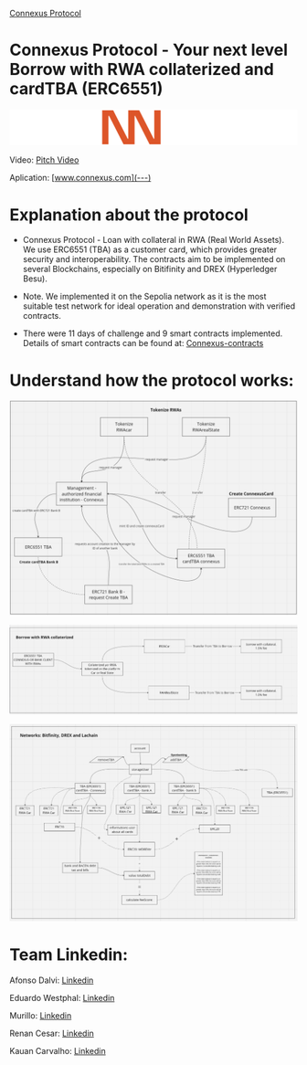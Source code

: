 [Connexus Protocol](https://github.com/connexus-team)

# Connexus Protocol - Your next level Borrow with RWA collaterized and cardTBA (ERC6551)

![Connexus-logo](./Connexus.png)

Video: [Pitch Video](---)

Aplication: [www.connexus.com](---)

# Explanation about the protocol

- Connexus Protocol - Loan with collateral in RWA (Real World Assets). We use ERC6551 (TBA) as a customer card, which provides greater security and interoperability. The contracts aim to be implemented on several Blockchains, especially on Bitifinity and DREX (Hyperledger Besu). 

- Note. We implemented it on the Sepolia network as it is the most suitable test network for ideal operation and demonstration with verified contracts.

- There were 11 days of challenge and 9 smart contracts implemented. Details of smart contracts can be found at: [Connexus-contracts](https://github.com/connexus-team/connexus-contracts)

# Understand how the protocol works:

![TBA card creation flow and tokenization of Real World Assets](image.png)

![Borrow with RWA collaterized flow](image-1.png)

![Project in its final flow](image-2.png)


# Team Linkedin:

Afonso Dalvi: [Linkedin](https://www.linkedin.com/in/afonso-dalvi-711635112/)

Eduardo Westphal: [Linkedin](https://www.linkedin.com/in/eduardo-westphal-da-cunha/)

Murillo: [Linkedin](https://www.linkedin.com/in/murillo-augusto-esteves-baltazar-b5175628b/)

Renan Cesar: [Linkedin](https://www.linkedin.com/in/renancesardev/)

Kauan Carvalho: [Linkedin](https://www.linkedin.com/in/kauan-carvalho-156616204/)
